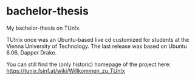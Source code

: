 bachelor-thesis
===============

My bachelor-thesis on TUn!x.

TU!nix once was an Ubuntu-based live cd customized for students at the Vienna University of Technology. The last release was based on Ubuntu 6.06, Dapper Drake.

You can still find the (only historic) homepage of the project here: https://tunix.fsinf.at/wiki/Willkommen_zu_TUn!x

